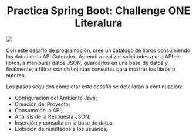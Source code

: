 <h1 align="center"> Practica Spring Boot: Challenge ONE Literalura </h1>

<img src="https://img.shields.io/badge/STATUS-FINALIZADO-green" display="inline" >

Con este desafío de programación, cree un catálogo de libros consumiendo los datos de la API Gutendex. Aprendi a realizar solicitudes a una API de libros, a manipular datos JSON, guardarlos en una base de datos y, finalmente, a filtrar con distintintas consultas para mostrar los libros o autores.

Los pasos seguidos completar este desafío se detallarán a continuación:
- Configuración del Ambiente Java;
- Creación del Proyecto;
- Consumo de la API;
- Análisis de la Respuesta JSON;
- Inserción y consulta en la base de datos;
- Exibición de resultados a los usuarios;
